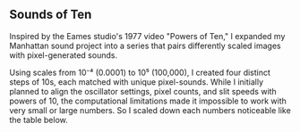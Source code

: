 ## Sounds of Ten

Inspired by the Eames studio's 1977 video "Powers of Ten," I expanded my Manhattan sound project into a series that pairs differently scaled images with pixel-generated sounds.

Using scales from 10⁻⁴ (0.0001) to 10⁵ (100,000), I created four distinct steps of 10s, each matched with unique pixel-sounds.
While I initially planned to align the oscillator settings, pixel counts, and slit speeds with powers of 10, the computational limitations made it impossible to work with very small or large numbers. So I scaled down each numbers noticeable like the table below.
